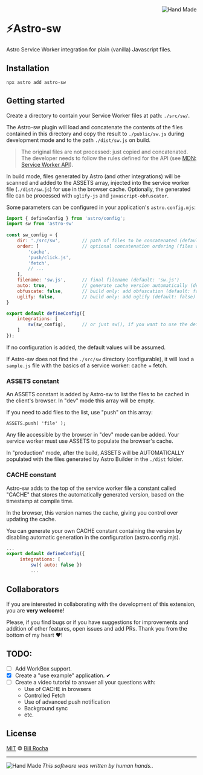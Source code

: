 <img align="right" src="https://billrocha.netlify.app/Handmade.png" alt="Hand Made">

# ⚡Astro-sw
Astro Service Worker integration for plain (vanilla) Javascript files.

## Installation

```
npx astro add astro-sw
```

## Getting started
	
Create a directory to contain your Service Worker files at path: ```./src/sw/```.
	
The Astro-sw plugin will load and concatenate the contents of the files contained in this directory and copy the result to ```./public/sw.js``` during development mode and to the path ```./dist/sw.js``` on build.

> The original files are not processed: just copied and concatenated. The developer needs to follow the rules defined for the API (see [MDN: Service Worker API](https://developer.mozilla.org/en-US/docs/Web/API/Service_Worker_API)).

In build mode, files generated by Astro (and other integrations) will be scanned and added to the ASSETS array, injected into the service worker file (```./dist/sw.js```) for use in the browser cache. Optionally, the generated file can be processed with ```uglify-js``` and ```javascript-obfuscator```.
	
Some parameters can be configured in your application's ```astro.config.mjs```:
	
```javascript
import { defineConfig } from 'astro/config';
import sw from 'astro-sw'
	
const sw_config = {
    dir: './src/sw',        // path of files to be concatenated (default: './src/sw')
    order: [                // optional concatenation ordering (files with ".js" extension only)
        'cache', 
        'push/click.js',
        'fetch',
        // ... 
    ],	
    filename: 'sw.js',      // final filename (default: 'sw.js')
    auto: true,             // generate cache version automatically (default: true)
    obfuscate: false,       // build only: add obfuscation (default: false)
    uglify: false,          // build only: add uglify (default: false)
}

export default defineConfig({
    integrations: [			
        sw(sw_config),      // or just sw(), if you want to use the defaults
    ]
});
```

If no configuration is added, the default values will be assumed.

If Astro-sw does not find the ```./src/sw``` directory (configurable), it will load a ```sample.js``` file with the basics of a service worker: cache + fetch.

### ASSETS constant
	
An ASSETS constant is added by Astro-sw to list the files to be cached in the client's browser. In "dev" mode this array will be empty.
	
If you need to add files to the list, use "push" on this array:
	
```ASSETS.push( 'file' );```
	
Any file accessible by the browser in "dev" mode can be added. Your service worker must use ASSETS to populate the browser's cache.
	
In "production" mode, after the build, ASSETS will be AUTOMATICALLY populated with the files generated by Astro Builder in the ```./dist``` folder.

### CACHE constant

Astro-sw adds to the top of the service worker file a constant called "CACHE" that stores the automatically generated version, based on the timestamp at compile time.

In the browser, this version names the cache, giving you control over updating the cache.

You can generate your own CACHE constant containing the version by disabling automatic generation in the configuration (astro.config.mjs).

```javascript
...
export default defineConfig({
     integrations: [
         sw({ auto: false })
         ...
```

## Collaborators

If you are interested in collaborating with the development of this extension, you are **very welcome**!

Please, if you find bugs or if you have suggestions for improvements and addition of other features, open issues and add PRs. Thank you from the bottom of my heart ❤!

## TODO:

- [ ] Add WorkBox support.
- [x] Create a "use example" application. ✔
- [ ] Create a video tutorial to answer all your questions with:
	- Use of CACHE in browsers
	- Controlled Fetch
	- Use of advanced push notification
	- Background sync
	- etc.

## License

[MIT](https://mit-license.org) © [Bill Rocha](https://billrocha.netlify.com)

---
_This software was written by human hands.._ <img align="left" src="https://billrocha.netlify.app/handmade_32.png" alt="Hand Made">
